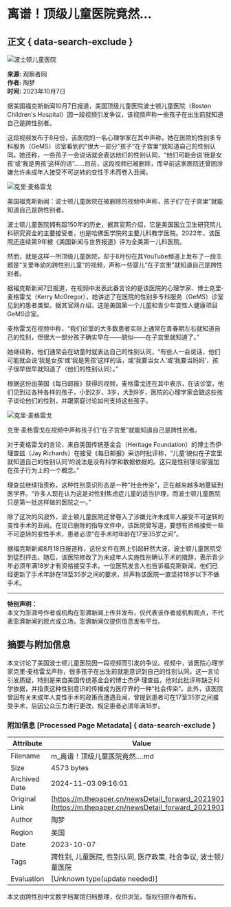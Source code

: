 # 离谱！顶级儿童医院竟然…

## 正文 { data-search-exclude }


![波士顿儿童医院](https://image.thepaper.cn/publish/interaction/image/4/528/321.jpg)

**来源:** 观察者网  
**作者:** 陶梦  
**时间:** 2023年10月7日  

据美国福克斯新闻10月7日报道，美国顶级儿童医院波士顿儿童医院（Boston Children's Hospital）因一段视频引发争议，该视频声称一些孩子在出生前就知道自己是跨性别者。

这段视频发布于8月份，该医院的一名心理学家在其中声称，她在医院的性别多专科服务（GeMS）诊室看到的“很大一部分”孩子“在子宫里”就知道自己的性别认同。她还称，一些孩子一会说话就会表达他们的性别认同，“他们可能会说‘我是女孩’或‘我是男孩’这样的话”……目前，这段视频已被删除，而早前这家医院还曾因涉嫌允许未成年人接受不可逆转的变性手术而卷入丑闻。

![克里·麦格雷戈](https://imagepphcloud.thepaper.cn/pph/image/219/641/466.jpg)

美国福克斯新闻：波士顿儿童医院在被删除的视频中声称，孩子们“在子宫里”就能知道自己是跨性别者。

波士顿儿童医院拥有超150年的历史，据其官网介绍，它是美国国立卫生研究院儿科研究资金的主要接受者，也是哈佛医学院的主要儿科教学医院。2022年，该医院还连续第9年被《美国新闻与世界报道》评为全美第一儿科医院。

然而，就是这样一所顶级儿童医院，却于8月份在其YouTube频道上发布了一段主题是“关爱年幼的跨性别儿童”的视频，声称一些婴儿“在子宫里”就知道自己是跨性别者。

据福克斯新闻7日报道，在视频中发表此番言论的是该医院的心理学家、博士克里·麦格雷戈（Kerry McGregor），她讲述了在医院的性别多专科服务（GeMS）诊室见到的患者类型。据其官网介绍，这是美国第一个儿童和青少年变性人健康项目GeMS诊室。

麦格雷戈在视频中称，“我们诊室的大多数患者实际上通常在青春期左右就知道自己的性别，但很大一部分孩子确实早在——貌似——在子宫里就知道了。”

她继续称，他们通常会在幼童时就表达自己的性别认同，“有些人一会说话，他们可能就会说‘我是女孩’或‘我是男孩’这样的话，或‘我要当女人’或‘我要当妈妈’，孩子很早很早就知道了（他们的性别认同）。”

根据这份由英国《每日邮报》获得的视频，麦格雷戈还在其中表示，在该诊室，他们见到过各种各样的孩子，小到2岁、3岁，大到9岁，医院的心理学家会跟这些孩子谈论他们的性别，并跟家庭讨论如何支持这些孩子。

![克里·麦格雷戈](https://imagepphcloud.thepaper.cn/pph/image/219/641/468.jpg)

克里·麦格雷戈在视频中声称孩子们“在子宫里”就能知道自己是跨性别者。

对于麦格雷戈的言论，来自美国传统基金会（Heritage Foundation）的博士杰伊·理查兹（Jay Richards）在接受《每日邮报》采访时批评称，“儿童‘貌似在子宫里就知道自己的性别认同’的说法是没有科学和数据依据的。这只是性别理论家强加在孩子行为上的一个概念。”

理查兹继续指责称，这种性别意识形态是一种“社会传染”，正在越来越多地蔓延到医学界。“许多人现在认为这是对性别焦虑症儿童的适当护理，而波士顿儿童医院只是第一批这样做的医院之一。”

除了这次的风波外，波士顿儿童医院还曾卷入了涉嫌允许未成年人接受不可逆转的变性手术的丑闻。在现已删除的指导文件中，该医院曾写道，要想有资格接受一些不可逆转的变性手术，患者必须“在手术时年龄在17至35岁之间”。

据福克斯新闻8月18日报道称，这份文件在网上引起轩然大波，波士顿儿童医院受到猛烈抨击。随后，该医院修改了为未成年人实施性别确认手术的措辞，表示青少年必须年满18岁才有资格接受手术。一位医院发言人也告诉福克斯新闻，他们已经更新了手术年龄在18至35岁之间的要求，并声称该医院一直坚持18岁以下不做手术。

---

**特别声明：**  
本文为澎湃号作者或机构在澎湃新闻上传并发布，仅代表该作者或机构观点，不代表澎湃新闻的观点或立场，澎湃新闻仅提供信息发布平台。

## 摘要与附加信息

<!-- tcd_abstract -->
本文讨论了美国波士顿儿童医院因一段视频而引发的争议。视频中，该医院心理学家克里·麦格雷戈声称，很多孩子在出生前就能意识到自己的性别认同。这一言论引发质疑，特别是来自美国传统基金会的博士杰伊·理查兹，他对此批评称缺乏科学依据，并指责这种性别意识的传播成为医疗界的一种“社会传染”。此外，该医院曾因有关未成年人变性手术的政策而遭遇丑闻，曾提到患者可在17至35岁之间接受手术，后因公众压力进行更改，规定患者必须年满18岁。
<!-- tcd_abstract_end -->

### 附加信息 [Processed Page Metadata] { data-search-exclude }

| Attribute       | Value                                  |
|-----------------|----------------------------------------|
| Filename        | m_离谱！顶级儿童医院竟然….md                             |
| Size            | 4573 bytes                           |
| Archived Date   | 2024-11-03 09:16:01                             |
| Original Link   | [https://m.thepaper.cn/newsDetail_forward_20219011](https://m.thepaper.cn/newsDetail_forward_20219011)                       |
| Author          | 陶梦                               |
| Region          | 美国                               |
| Date            | 2023-10-07                                 |
| Tags            | 跨性别, 儿童医院, 性别认同, 医疗政策, 社会争议, 波士顿儿童医院                                 |
| Evaluation            | [Unknown type(update needed)]                                 |
<!-- tcd_table_end -->

本文由跨性别中文数字档案馆归档整理，仅供浏览。版权归原作者所有。
